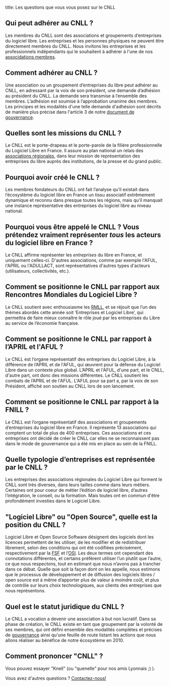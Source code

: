 title: Les questions que vous vous posez sur le CNLL

## Qui peut adhérer au CNLL ?

Les membres du CNLL sont des associations et groupements
d’entreprises du logiciel libre. Les entreprises et les personnes
physiques ne peuvent être directement membres du CNLL. Nous invitons
les entreprises et les professionnels indépendants qui le souhaitent
à adhérer à l'une de nos [associdations membres](/cnll/membres/ "Membres").

## Comment adhérer au CNLL ?

Une association ou un groupement d’entreprises du libre peut adhérer
au CNLL, en adressant par la voix de son président, une demande
d’adhésion au président du CNLL. La demande sera transmise à
l’ensemble des membres. L’adhésion est soumise à l’approbation
unanime des membres. Les principes et les modalités d'une telle
demande d'adhésion sont décrits de manière plus précise dans
l'article 3 de notre [document de
gouvernance](/cnll/statuts/ "Gouvernance").

## Quelles sont les missions du CNLL ?

Le CNLL est le porte-drapeau et le porte-parole de la filière
professionnelle du Logiciel Libre en France. Il assure au plan
national un relais des [associations
régionales](/cnll/membres/ "Membres"), dans leur mission de
représentation des entreprises du libre auprès des institutions, de
la presse et du grand public.

## Pourquoi avoir créé le CNLL ?

Les membres fondateurs du CNLL ont fait l’analyse qu’il existait
dans l’écosystème du logiciel libre en France un tissu associatif
extrêmement dynamique et reconnu dans presque toutes les régions,
mais qu’il manquait une instance représentative des entreprises du
logiciel libre au niveau national.

## Pourquoi vous être appelé le CNLL ? Vous prétendez vraiment représenter *tous* les acteurs du logiciel libre en France ?

Le CNLL affirme représenter les *entreprises* du libre en France, et
uniquement celles-ci. D'autres associations, comme par exemple
l'AFUL, l'APRIL ou l'ADULLACT, sont représentatives d'autres types
d'acteurs (utilisateurs, collectivités, etc.).

## Comment se positionne le CNLL par rapport aux Rencontres Mondiales du Logiciel Libre ?

Le CNLL soutient avec enthousiasme les
[RMLL](http://www.rmll.info/), et se réjouit que l’un des thèmes
abordés cette année soit ‘Entreprises et Logiciel Libre’, qui
permettra de faire mieux connaître le rôle joué par les entreprises
du Libre au service de l’économie française.

## Comment se positionne le CNLL par rapport à l’APRIL et l'AFUL ?

Le CNLL est l’organe représentatif des entreprises du Logiciel
Libre, à la différence de l’APRIL et de l'AFUL, qui œuvrent pour la
défense du Logiciel Libre dans un contexte plus global. L’APRIL et
l'AFUL, d'une part, et le CNLL, d'autre part, ont donc des missions
différentes. Le CNLL soutient les combats de l’APRIL et de l'AFUL.
L'AFUL pour sa part a, par la voix de son Président, affiché son
soutien au CNLL lors de son lancement.

## Comment se positionne le CNLL par rapport à la FNILL ?

Le CNLL est l’organe représentatif des associations et groupements
d’entreprises du logiciel libre en France. Il représente 13
associations qui comptent un total de plus de 400 entreprises. Ces
associations et ces entreprises ont décidé de créer le CNLL car
elles ne se reconnaissent pas dans le mode de gouvernance qui a été
mis en place au sein de la FNILL.

## Quelle typologie d’entreprises est représentée par le CNLL ?

Les entreprises des associations régionales du Logiciel Libre qui
forment le CNLL sont très diverses, dans leurs tailles comme dans
leurs métiers. Certaines ont pour coeur de métier l’édition de
logiciel libre, d’autres l’intégration, le conseil, ou la formation.
Mais toutes ont en commun d'être profondément investies dans le
Logiciel Libre.

## "Logiciel Libre" ou "Open Source", quelle est la position du CNLL ?

Logiciel Libre et Open Source Software désignent des logiciels dont
les licences permettent de les utiliser, de les modifier et de
redistribuer librement, selon des conditions qui ont été codifiées
précisément, respectivement par la [FSF](http://www.fsf.org/) et
l’[OSI](http://www.opensource.org/). Les deux termes ont cependant
des connotations différentes, et certains préfèrent utiliser l’un
plutôt que l’autre, ce que nous respectons, tout en estimant que
nous n’avons pas à trancher dans ce débat. Quelle que soit la façon
dont on les appelle, nous estimons que le processus de développement
et de diffusion des logiciels libres / open source est à même
d’apporter plus de valeur à moindre coût, et plus de contrôle sur
leurs choix technologiques, aux clients des entreprises que nous
représentons.

## Quel est le statut juridique du CNLL ?

Le CNLL a vocation a devenir une association à but non lucratif.
Dans sa phase de création, le CNLL existe en tant que groupement par
la volonté de ses membres, qui ont défini ensemble des modalités
complètes et précises de
[gouvernance](/cnll/statuts/ "Gouvernance")
ainsi qu'une feuille de route listant les actions que nous allons
réaliser au bénéfice de notre écosystème en 2010.

## Comment prononcer "CNLL" ?

Vous pouvez essayer "Knell" (ou "quenelle" pour nos amis Lyonnais ;)
).

Vous avez d'autres questions ? [Contactez-nous!](http://cnll.fr/contact)
